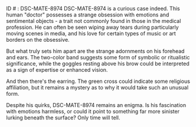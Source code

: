 ID # : DSC-MATE-8974
DSC-MATE-8974 is a curious case indeed. This human "doctor" possesses a strange obsession with emotions and sentimental objects - a trait not commonly found in those in the medical profession. He can often be seen wiping away tears during particularly moving scenes in media, and his love for certain types of music or art borders on the obsessive.

But what truly sets him apart are the strange adornments on his forehead and ears. The two-color band suggests some form of symbolic or ritualistic significance, while the goggles resting above his brow could be interpreted as a sign of expertise or enhanced vision.

And then there's the earring. The green cross could indicate some religious affiliation, but it remains a mystery as to why it would take such an unusual form.

Despite his quirks, DSC-MATE-8974 remains an enigma. Is his fascination with emotions harmless, or could it point to something far more sinister lurking beneath the surface? Only time will tell.